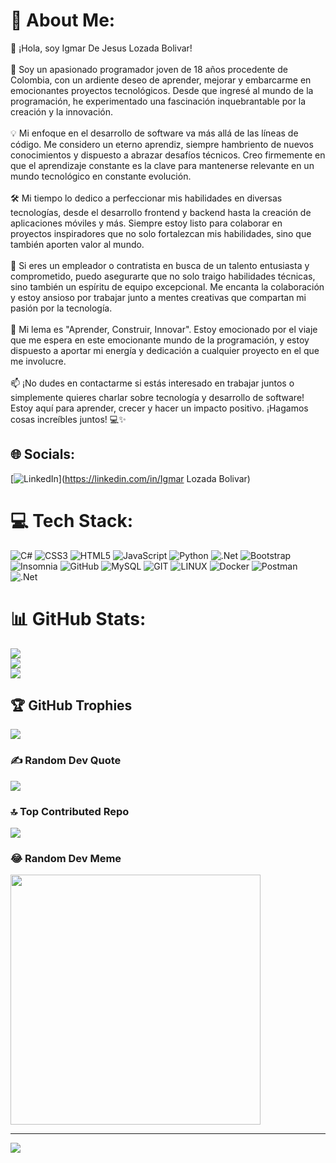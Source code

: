 # 💫 About Me:
👋 ¡Hola, soy Igmar De Jesus Lozada Bolivar!<br><br>🚀 Soy un apasionado programador joven de 18 años procedente de Colombia, con un ardiente deseo de aprender, mejorar y embarcarme en emocionantes proyectos tecnológicos. Desde que ingresé al mundo de la programación, he experimentado una fascinación inquebrantable por la creación y la innovación.<br><br>💡 Mi enfoque en el desarrollo de software va más allá de las líneas de código. Me considero un eterno aprendiz, siempre hambriento de nuevos conocimientos y dispuesto a abrazar desafíos técnicos. Creo firmemente en que el aprendizaje constante es la clave para mantenerse relevante en un mundo tecnológico en constante evolución.<br><br>🛠️ Mi tiempo lo dedico a perfeccionar mis habilidades en diversas tecnologías, desde el desarrollo frontend y backend hasta la creación de aplicaciones móviles y más. Siempre estoy listo para colaborar en proyectos inspiradores que no solo fortalezcan mis habilidades, sino que también aporten valor al mundo.<br><br>🤝 Si eres un empleador o contratista en busca de un talento entusiasta y comprometido, puedo asegurarte que no solo traigo habilidades técnicas, sino también un espíritu de equipo excepcional. Me encanta la colaboración y estoy ansioso por trabajar junto a mentes creativas que compartan mi pasión por la tecnología.<br><br>🌟 Mi lema es "Aprender, Construir, Innovar". Estoy emocionado por el viaje que me espera en este emocionante mundo de la programación, y estoy dispuesto a aportar mi energía y dedicación a cualquier proyecto en el que me involucre.<br><br>📫 ¡No dudes en contactarme si estás interesado en trabajar juntos o simplemente quieres charlar sobre tecnología y desarrollo de software! Estoy aquí para aprender, crecer y hacer un impacto positivo. ¡Hagamos cosas increíbles juntos! 💻✨


## 🌐 Socials:
[![LinkedIn](https://img.shields.io/badge/LinkedIn-%230077B5.svg?logo=linkedin&logoColor=white)](https://linkedin.com/in/Igmar Lozada Bolivar) 

# 💻 Tech Stack:
![C#](https://img.shields.io/badge/c%23-%23239120.svg?style=for-the-badge&logo=c-sharp&logoColor=white) ![CSS3](https://img.shields.io/badge/css3-%231572B6.svg?style=for-the-badge&logo=css3&logoColor=white) ![HTML5](https://img.shields.io/badge/html5-%23E34F26.svg?style=for-the-badge&logo=html5&logoColor=white) ![JavaScript](https://img.shields.io/badge/javascript-%23323330.svg?style=for-the-badge&logo=javascript&logoColor=%23F7DF1E) ![Python](https://img.shields.io/badge/python-3670A0?style=for-the-badge&logo=python&logoColor=ffdd54) ![.Net](https://img.shields.io/badge/.NET-5C2D91?style=for-the-badge&logo=.net&logoColor=white) ![Bootstrap](https://img.shields.io/badge/bootstrap-%23563D7C.svg?style=for-the-badge&logo=bootstrap&logoColor=white) ![Insomnia](https://img.shields.io/badge/Insomnia-black?style=for-the-badge&logo=insomnia&logoColor=5849BE) ![GitHub](https://img.shields.io/badge/GitHub-%23121011.svg?style=for-the-badge&logo=github&logoColor=white) ![MySQL](https://img.shields.io/badge/mysql-%2300f.svg?style=for-the-badge&logo=mysql&logoColor=white) ![GIT](https://img.shields.io/badge/Git-fc6d26?style=for-the-badge&logo=git&logoColor=white) ![LINUX](https://img.shields.io/badge/Linux-FCC624?style=for-the-badge&logo=linux&logoColor=black) ![Docker](https://img.shields.io/badge/docker-%230db7ed.svg?style=for-the-badge&logo=docker&logoColor=white) ![Postman](https://img.shields.io/badge/Postman-FF6C37?style=for-the-badge&logo=postman&logoColor=white) ![.Net](https://img.shields.io/badge/.NET-5C2D91?style=for-the-badge&logo=.net&logoColor=white)
# 📊 GitHub Stats:
![](https://github-readme-stats.vercel.app/api?username=IgmarLozadaBolivar&theme=tokyonight&hide_border=false&include_all_commits=false&count_private=false)<br/>
![](https://github-readme-streak-stats.herokuapp.com/?user=IgmarLozadaBolivar&theme=tokyonight&hide_border=false)<br/>
![](https://github-readme-stats.vercel.app/api/top-langs/?username=IgmarLozadaBolivar&theme=tokyonight&hide_border=false&include_all_commits=false&count_private=false&layout=compact)

## 🏆 GitHub Trophies
![](https://github-profile-trophy.vercel.app/?username=IgmarLozadaBolivar&theme=discord&no-frame=false&no-bg=true&margin-w=4)

### ✍️ Random Dev Quote
![](https://quotes-github-readme.vercel.app/api?type=vetical&theme=tokyonight)

### 🔝 Top Contributed Repo
![](https://github-contributor-stats.vercel.app/api?username=IgmarLozadaBolivar&limit=5&theme=tokyonight&combine_all_yearly_contributions=true)

### 😂 Random Dev Meme
<img src='https://randommeme-five.vercel.app/' style="height: 400px;"/>

---
[![](https://visitcount.itsvg.in/api?id=IgmarLozadaBolivar&icon=2&color=1)](https://visitcount.itsvg.in)

<!-- Proudly created with GPRM ( https://gprm.itsvg.in ) -->
